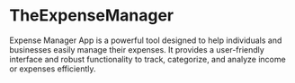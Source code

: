 # TheExpenseManager
Expense Manager App is a powerful tool designed to help individuals and businesses easily manage their expenses. It provides a user-friendly interface and robust functionality to track, categorize, and analyze income or expenses efficiently.
